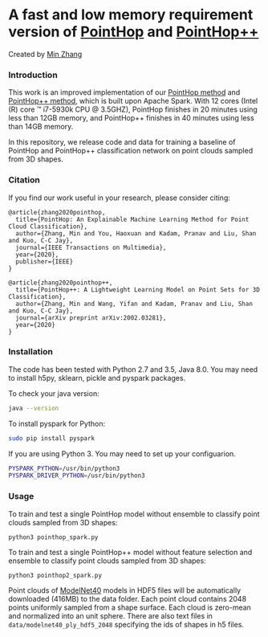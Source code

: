 # A fast and low memory requirement version of [PointHop](https://github.com/minzhang-1/PointHop) and [PointHop++](https://github.com/minzhang-1/PointHop2)
Created by [Min Zhang](https://github.com/minzhang-1)

### Introduction
This work is an improved implementation of our [PointHop method](https://arxiv.org/abs/1907.12766) and [PointHop++ method](https://arxiv.org/abs/2002.03281), which is built upon Apache Spark. With 12 cores (Intel (R) core ™ i7-5930k CPU @ 3.5GHZ), PointHop finishes in 20 minutes using less than 12GB memory, and PointHop++ finishes in 40 minutes using less than 14GB memory. 

In this repository, we release code and data for training a baseline of PointHop and PointHop++ classification network on point clouds sampled from 3D shapes.

### Citation
If you find our work useful in your research, please consider citing:

	@article{zhang2020pointhop,
	  title={PointHop: An Explainable Machine Learning Method for Point Cloud Classification},
	  author={Zhang, Min and You, Haoxuan and Kadam, Pranav and Liu, Shan and Kuo, C-C Jay},
	  journal={IEEE Transactions on Multimedia},
	  year={2020},
	  publisher={IEEE}
	}

	@article{zhang2020pointhop++,
	  title={PointHop++: A Lightweight Learning Model on Point Sets for 3D Classification},
	  author={Zhang, Min and Wang, Yifan and Kadam, Pranav and Liu, Shan and Kuo, C-C Jay},
	  journal={arXiv preprint arXiv:2002.03281},
	  year={2020}
	}

### Installation

The code has been tested with Python 2.7 and 3.5, Java 8.0. You may need to install h5py, sklearn, pickle and pyspark packages.

To check your java version:
```bash
java --version
```

To install pyspark for Python:
```bash
sudo pip install pyspark
```

If you are using Python 3. You may need to set up your configuarion.
```bash
PYSPARK_PYTHON=/usr/bin/python3
PYSPARK_DRIVER_PYTHON=/usr/bin/python3
```

### Usage
To train and test a single PointHop model without ensemble to classify point clouds sampled from 3D shapes:

    python3 pointhop_spark.py

To train and test a single PointHop++ model without feature selection and ensemble to classify point clouds sampled from 3D shapes:

    python3 pointhop2_spark.py

Point clouds of <a href="http://modelnet.cs.princeton.edu/" target="_blank">ModelNet40</a> models in HDF5 files will be automatically downloaded (416MB) to the data folder. Each point cloud contains 2048 points uniformly sampled from a shape surface. Each cloud is zero-mean and normalized into an unit sphere. There are also text files in `data/modelnet40_ply_hdf5_2048` specifying the ids of shapes in h5 files.


